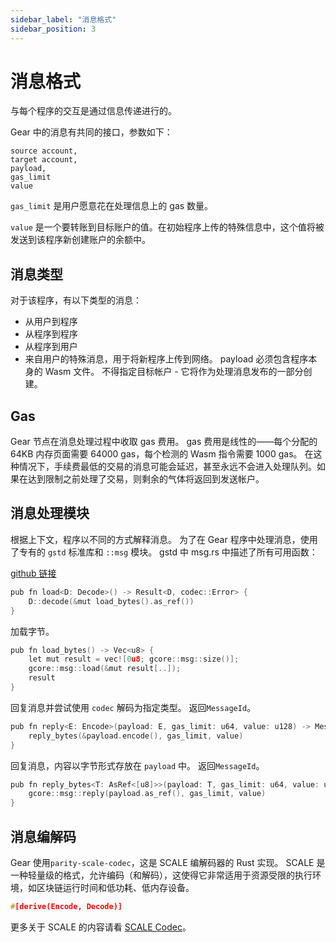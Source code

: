 ```yaml
---
sidebar_label: "消息格式"
sidebar_position: 3
---
```


# 消息格式

与每个程序的交互是通过信息传递进行的。

Gear 中的消息有共同的接口，参数如下：

```
source account,
target account,
payload,
gas_limit
value
```

`gas_limit` 是用户愿意花在处理信息上的 gas 数量。

`value` 是一个要转账到目标账户的值。在初始程序上传的特殊信息中，这个值将被发送到该程序新创建账户的余额中。

## 消息类型

对于该程序，有以下类型的消息：

- 从用户到程序
- 从程序到程序
- 从程序到用户
- 来自用户的特殊消息，用于将新程序上传到网络。 payload 必须包含程序本身的 Wasm 文件。 不得指定目标帐户 - 它将作为处理消息发布的一部分创建。

## Gas

Gear 节点在消息处理过程中收取 gas 费用。 gas 费用是线性的——每个分配的 64KB 内存页面需要 64000 gas，每个检测的 Wasm 指令需要 1000 gas。
在这种情况下，手续费最低的交易的消息可能会延迟，甚至永远不会进入处理队列。如果在达到限制之前处理了交易，则剩余的气体将返回到发送帐户。

## 消息处理模块

根据上下文，程序以不同的方式解释消息。 为了在 Gear 程序中处理消息，使用了专有的 `gstd` 标准库和 `::msg` 模块。 gstd 中 msg.rs 中描述了所有可用函数：

[github 链接](https://github.com/gear-tech/gear/blob/master/gstd/src/msg.rs)

```c
pub fn load<D: Decode>() -> Result<D, codec::Error> {
    D::decode(&mut load_bytes().as_ref())
}
```

加载字节。

```c
pub fn load_bytes() -> Vec<u8> {
    let mut result = vec![0u8; gcore::msg::size()];
    gcore::msg::load(&mut result[..]);
    result
}
```

回复消息并尝试使用 `codec` 解码为指定类型。 返回`MessageId`。

```c
pub fn reply<E: Encode>(payload: E, gas_limit: u64, value: u128) -> MessageId {
    reply_bytes(&payload.encode(), gas_limit, value)
}
```

回复消息，内容以字节形式存放在 `payload` 中。 返回`MessageId`。

```c
pub fn reply_bytes<T: AsRef<[u8]>>(payload: T, gas_limit: u64, value: u128) -> MessageId {
    gcore::msg::reply(payload.as_ref(), gas_limit, value)
}
```

## 消息编解码

Gear 使用`parity-scale-codec`，这是 SCALE 编解码器的 Rust 实现。
SCALE 是一种轻量级的格式，允许编码（和解码），这使得它非常适用于资源受限的执行环境，如区块链运行时间和低功耗、低内存设备。

```c
#[derive(Encode, Decode)]
```

更多关于 SCALE 的内容请看 [SCALE Codec](https://substrate.dev/docs/en/knowledgebase/advanced/codec)。

